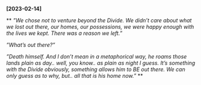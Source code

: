 **[2023-02-14]**

** 
*”We chose not to venture beyond the Divide. We didn’t care about what we lost out there, our homes, our possessions, we were happy enough with the lives we kept. There was a reason we left.”*

*”What’s out there?”*

*”Death himself. And I don’t mean in a metaphorical way, he roams those lands plain as day.. well, you know.. as plain as night I guess. It’s something with the Divide obviously, something allows him to BE out there. We can only guess as to why, but.. all that is his home now.”*
**